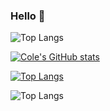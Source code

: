 ### Hello 🚀
![Top Langs](https://github-readme-stats.vercel.app/api/top-langs/?username=coleshanks&layout=compact&hide=vhdl&theme=transparent)

[![Cole's GitHub stats](https://github-readme-stats.vercel.app/api?username=coleshanks)](https://github.com/anuraghazra/github-readme-stats)

[![Top Langs](https://github-readme-stats.vercel.app/api/top-langs/?username=coleshanks&layout=compact&hide=vhdl&theme=transparent)](https://github.com/anuraghazra/github-readme-stats)

![Top Langs](https://github-readme-stats.vercel.app/api/top-langs/?username=coleshanks&layout=compact&theme=transparent)

<!--
**coleshanks/coleshanks** is a ✨ _special_ ✨ repository because its `README.md` (this file) appears on your GitHub profile.

Here are some ideas to get you started:

- 🔭 I’m currently working on ...
- 🌱 I’m currently learning ...
- 👯 I’m looking to collaborate on ...
- 🤔 I’m looking for help with ...
- 💬 Ask me about ...
- 📫 How to reach me: ...
- 😄 Pronouns: ...
- ⚡ Fun fact: ...
-->
